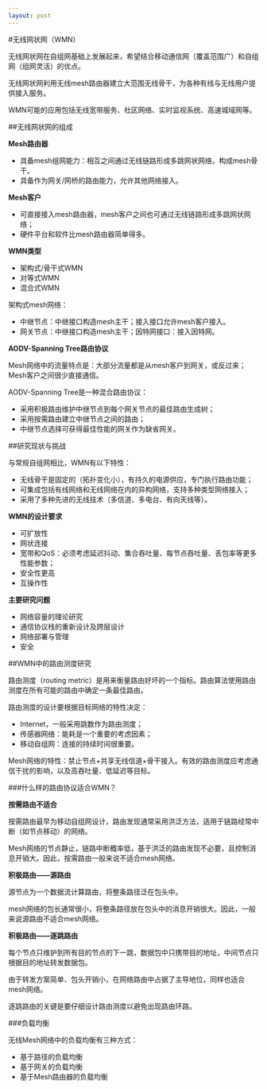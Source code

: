 ```yaml
---
layout: post
---
```

#无线网状网（WMN）

无线网状网在自组网基础上发展起来，希望结合移动通信网（覆盖范围广）和自组网（组网灵活）的优点。

无线网状网利用无线mesh路由器建立大范围无线骨干，为各种有线与无线用户提供接入服务。

WMN可能的应用包括无线宽带服务、社区网络、实时监视系统、高速城域网等。

##无线网状网的组成

**Mesh路由器**

- 具备mesh组网能力：相互之间通过无线链路形成多跳网状网络，构成mesh骨干。
- 具备作为网关/网桥的路由能力，允许其他网络接入。

**Mesh客户**

- 可直接接入mesh路由器，mesh客户之间也可通过无线链路形成多跳网状网络；
- 硬件平台和软件比mesh路由器简单得多。

**WMN类型**

- 架构式/骨干式WMN
- 对等式WMN
- 混合式WMN

架构式mesh网络：

- 中继节点：中继接口构造mesh主干；接入接口允许mesh客户接入。
- 网关节点：中继接口构造mesh主干；因特网接口：接入因特网。

**AODV-Spanning Tree路由协议**

Mesh网络中的流量特点是：大部分流量都是从mesh客户到网关，或反过来；Mesh客户之间很少直接通信。

AODV-Spanning Tree是一种混合路由协议：

- 采用积极路由维护中继节点到每个网关节点的最佳路由生成树；
- 采用按需路由建立中继节点之间的路由；
- 中继节点选择可获得最佳性能的网关作为缺省网关。

##研究现状与挑战

与常规自组网相比，WMN有以下特性：

- 无线骨干是固定的（拓扑变化小），有持久的电源供应，专门执行路由功能；
- 可集成包括有线网络和无线网络在内的异构网络，支持多种类型网络接入；
- 采用了多种先进的无线技术（多信道、多电台、有向天线等）。

**WMN的设计要求**

- 可扩放性
- 网状连接
- 宽带和QoS：必须考虑延迟抖动、集合吞吐量、每节点吞吐量、丢包率等更多性能参数；
- 安全性更高
- 互操作性

**主要研究问题**

- 网络容量的理论研究
- 通信协议栈的重新设计及跨层设计
- 网络部署与管理
- 安全

##WMN中的路由测度研究

路由测度（routing metric）是用来衡量路由好坏的一个指标。路由算法使用路由测度在所有可能的路由中确定一条最佳路由。

路由测度的设计要根据目标网络的特性决定：

- Internet，一般采用跳数作为路由测度；
- 传感器网络：能耗是一个重要的考虑因素；
- 移动自组网：连接的持续时间很重要。

Mesh网络的特性：禁止节点+共享无线信道+骨干接入。有效的路由测度应考虑通信干扰的影响，以及高吞吐量、低延迟等目标。

###什么样的路由协议适合WMN？

**按需路由不适合**

按需路由最早为移动自组网设计，路由发现通常采用洪泛方法，适用于链路经常中断（如节点移动）的网络。

Mesh网络的节点静止，链路中断概率低，基于洪泛的路由发现不必要，且控制消息开销大。因此，按需路由一般来说不适合mesh网络。

**积极路由——源路由**

源节点为一个数据流计算路由，将整条路径泛在包头中。

mesh网络的包长通常很小，将整条路径放在包头中的消息开销很大。因此，一般来说源路由不适合mesh网络。

**积极路由——逐跳路由**

每个节点只维护到所有目的节点的下一跳，数据包中只携带目的地址，中间节点只根据目的地址转发数据包。

由于转发方案简单、包头开销小，在网络路由中占据了主导地位，同样也适合mesh网络。

逐跳路由的关键是要仔细设计路由测度以避免出现路由环路。

###负载均衡

无线Mesh网络中的负载均衡有三种方式：

- 基于路径的负载均衡
- 基于网关的负载均衡
- 基于Mesh路由器的负载均衡


